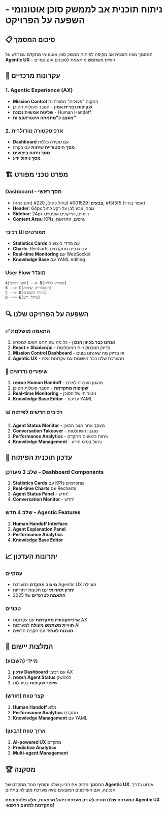 # ניתוח תוכנית אב לממשק סוכן אוטונומי - השפעה על הפרויקט

## 📋 סיכום המסמך

המסמך מציג תוכנית אב מקיפה לפיתוח ממשק סוכן אוטונומי מתקדם עם דגש על **Agentic UX** - חוויית משתמש מותאמת לסוכנים אוטונומיים.

## 🎯 עקרונות מרכזיים

### 1. **Agentic Experience (AX)**
- **Mission Control** במקום "פעולות" מסורתיות
- **שקיפות ובניית אמון** - הסבר פעולות הסוכן
- **שליטה אנושית נכונה** - Human Handoff
- **מעצב כ"מתמחה אינטראקציות"**

### 2. **ארכיטקטורה מודולרית**
- **Dashboard** עם סקירה כללית
- **מסך היסטוריית שיחות** עם בקרה
- **מסך ניתוח ביצועים** 
- **מסך ניהול ידע**

## 🏗️ מפרט טכני מפורט

### **Dashboard - מסך ראשי**
- **צבעים**: #001529 (כחול כהה), #220 (חום כהה), #f5f5f5 (אפור בהיר)
- **Header**: 64px גובה, צבע לבן על רקע כחול
- **Sidebar**: 24px רווחים, אייקונים אופטיים
- **Content Area**: KPIs, גרפים, התראות

### **רכיבי UI מפורטים**
- **Statistics Cards** עם מדדי ביצועים
- **Charts**: Recharts עם גרפים מתקדמים
- **Real-time Monitoring** עם WebSocket
- **Knowledge Base** עם YAML editing

### **User Flow מוגדר**
```
A[מסך ראשי] --> B[סקירה כללית]
B --> C[היסטוריית שיחות]
C --> D[ניתוח ביצועים] 
D --> E[ניהול ידע]
```

## 🔍 השפעה על הפרויקט שלנו

### ✅ **התאמה מושלמת**
1. **אנחנו כבר בכיוון הנכון** - כל מה שפיתחנו תואם למפרט
2. **React + Shadcn/ui** - בדיוק הטכנולוגיות המומלצות
3. **Mission Control Dashboard** - זה בדיוק מה שאנחנו בונים
4. **Agentic UX** - המערכת שלנו כבר מיושמת עם עקרונות אלה

### 🎯 **שיפורים נדרשים**
1. **הוספת Human Handoff** - מנגנון העברה לאדם
2. **שקיפות מתקדמת** - הסבר פעולות הסוכן
3. **Real-time Monitoring** - ניטור חי של הסוכן
4. **Knowledge Base Editor** - עריכת YAML

### 📊 **רכיבים חדשים לפיתוח**
1. **Agent Status Monitor** - מעקב אחר מצב הסוכן
2. **Conversation Takeover** - מנגנון השתלטות
3. **Performance Analytics** - ניתוח ביצועים מתקדם
4. **Knowledge Management** - ניהול בסיס הידע

## 🚀 עדכון תוכנית הפיתוח

### **שלב 3 מעודכן - Dashboard Components**
1. **Statistics Cards** עם KPIs מתקדמים
2. **Real-time Charts** עם Recharts
3. **Agent Status Panel** - חדש!
4. **Conversation Monitor** - חדש!

### **שלב 4 חדש - Agentic Features**
1. **Human Handoff Interface**
2. **Agent Explanation Panel**
3. **Performance Analytics**
4. **Knowledge Base Editor**

## 📈 יתרונות העדכון

### **עסקיים**
- **מיצוב מתקדם** כמערכת Agentic UX מובילה
- **יתרון תחרותי** עם תכונות ייחודיות
- **התאמה לטרנדים** של 2025

### **טכניים**
- **ארכיטקטורה מתקדמת** עם עקרונות AX
- **חוויית משתמש מעולה** למערכות AI
- **מוכנות לעתיד** עם תקנים חדשים

## 🎯 המלצות יישום

### **מיידי (השבוע)**
1. **עדכון Dashboard** עם רכיבי AX
2. **הוספת Agent Status** לממשק
3. **שיפור שקיפות** בפעולות

### **קצר טווח (חודש)**
1. **Human Handoff** מלא
2. **Performance Analytics** מתקדם
3. **Knowledge Management** עם YAML

### **ארוך טווח (רבעון)**
1. **AI-powered UX** מתקדם
2. **Predictive Analytics**
3. **Multi-agent Management**

## 🏆 מסקנה

המסמך מחזק את הכיוון שלנו ומוסיף ממד מתקדם של **Agentic UX**. אנחנו בדרך הנכונה, ועם העדכונים המוצעים נהיה מערכת מובילה בתחום.

**המערכת שלנו תהיה לא רק מערכת ניהול מרפאות, אלא פלטפורמת Agentic UX מתקדמת לתחום הרפואי!**
